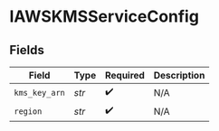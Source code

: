 # IAWSKMSServiceConfig


## Fields

| Field              | Type               | Required           | Description        |
| ------------------ | ------------------ | ------------------ | ------------------ |
| `kms_key_arn`      | *str*              | :heavy_check_mark: | N/A                |
| `region`           | *str*              | :heavy_check_mark: | N/A                |